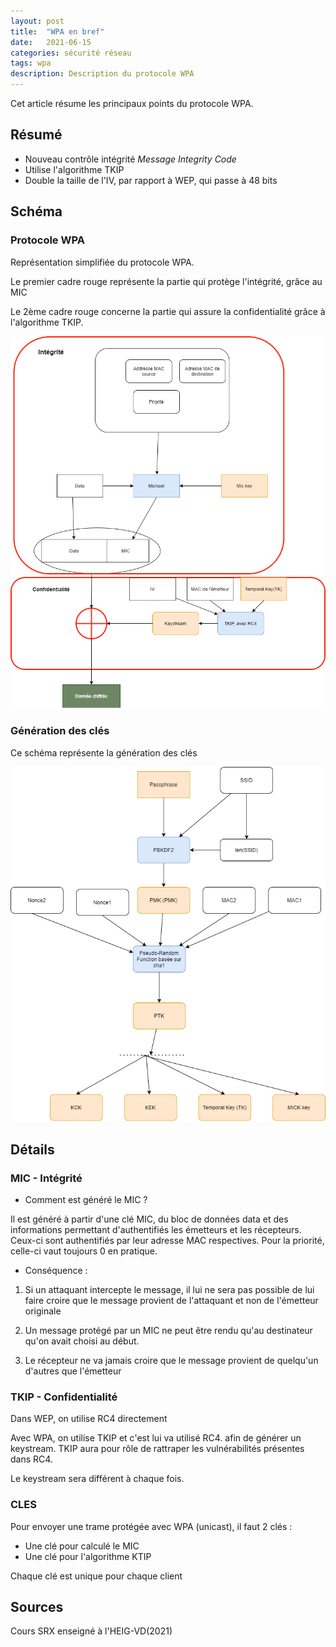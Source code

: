 ```yaml
---
layout: post
title:  "WPA en bref"
date:   2021-06-15 
categories: sécurité réseau
tags: wpa
description: Description du protocole WPA
---
```


Cet article résume les principaux points du protocole WPA.

## Résumé

- Nouveau contrôle intégrité *Message Integrity Code*
- Utilise l'algorithme TKIP
- Double la taille de l'IV, par rapport à WEP, qui passe à 48 bits



## Schéma

### Protocole WPA

Représentation simplifiée du protocole WPA.

Le premier cadre rouge représente la partie qui protège l'intégrité, grâce au MIC

Le 2ème cadre rouge concerne la partie qui assure la confidentialité grâce à l'algorithme TKIP.



![wpa-schema](../assets/article/reseau/wpa/wpa-schema.png)

### Génération des clés

Ce schéma représente la génération des clés

![wpa-generation-cle](../assets/article/reseau/wpa/wpa-generation-cle.png)



## Détails

### MIC - Intégrité

- Comment est généré le MIC ?

Il est généré à partir d'une clé MIC, du bloc de données data et des informations permettant d'authentifiés les émetteurs et les récepteurs. Ceux-ci  sont authentifiés par leur adresse MAC respectives. Pour la priorité, celle-ci vaut toujours 0 en pratique.



- Conséquence : 

1) Si un attaquant intercepte le message,  il lui ne sera pas possible de lui faire croire que le message provient de l'attaquant et non de l'émetteur originale

2) Un message protégé par un MIC ne peut être rendu qu'au destinateur qu'on avait choisi au début.

3) Le récepteur ne va jamais croire que le message provient de quelqu'un d'autres que l'émetteur



### TKIP - Confidentialité

Dans WEP, on utilise RC4 directement

Avec WPA, on utilise TKIP et c'est lui va utilisé RC4. afin de générer un keystream. TKIP aura pour rôle de rattraper les vulnérabilités présentes dans RC4. 

Le keystream sera différent à chaque fois. 



### CLES

Pour envoyer une trame protégée avec WPA (unicast), il faut 2 clés :

- Une clé pour calculé le MIC
- Une clé pour l'algorithme KTIP

Chaque clé est unique pour chaque client



## Sources 

Cours SRX enseigné à l'HEIG-VD(2021)





